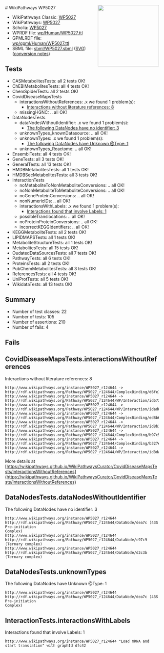 <img style="float: right; width: 200px" src="../logo.png" />
# WikiPathways WP5027

* WikiPathways Classic: [WP5027](https://classic.wikipathways.org/instance/WP5027)
* WikiPathways: [WP5027](https://identifiers.org/wikipathways:WP5027)
* Scholia: [WP5027](https://scholia.toolforge.org/wikipathways/WP5027)
* WPRDF file: [wp/Human/WP5027.ttl](../wp/Human/WP5027.ttl)
* GPMLRDF file: [wp/gpml/Human/WP5027.ttl](../wp/gpml/Human/WP5027.ttl)
* SBML file: [sbml/WP5027.sbml](../sbml/WP5027.sbml) ([SVG](../sbml/WP5027.svg)) ([conversion notes](../sbml/WP5027.txt))

## Tests
* CASMetabolitesTests: all 2 tests OK!
* ChEBIMetabolitesTests: all 4 tests OK!
* ChemSpiderTests: all 2 tests OK!
* CovidDiseaseMapsTests
    * interactionsWithoutReferences: .x we found 1 problem(s):
        * [Interactions without literature references: 8](#2e295936)
    * missingHGNC: .. all OK!
* DataNodesTests
    * dataNodesWithoutIdentifier: .x we found 1 problem(s):
        * [The following DataNodes have no identifier: 3](#d2d32fa2)
    * unknownTypes_knownDatasource: .. all OK!
    * unknownTypes: .x we found 1 problem(s):
        * [The following DataNodes have Unknown @Type: 1](#839973df)
    * unknownTypes_Reactome: .. all OK!
* EnsemblTests: all 4 tests OK!
* GeneTests: all 3 tests OK!
* GeneralTests: all 13 tests OK!
* HMDBMetabolitesTests: all 1 tests OK!
* HMDBSecMetabolitesTests: all 3 tests OK!
* InteractionTests
    * noMetaboliteToNonMetaboliteConversions: .. all OK!
    * noNonMetaboliteToMetaboliteConversions: .. all OK!
    * noGeneProteinConversions: .. all OK!
    * nonNumericIDs: .. all OK!
    * interactionsWithLabels: .x we found 1 problem(s):
        * [Interactions found that involve Labels: 1](#630d2678)
    * possibleTranslocations: .. all OK!
    * noProteinProteinConversions: .. all OK!
    * incorrectKEGGIdentifiers: .. all OK!
* KEGGMetaboliteTests: all 2 tests OK!
* LIPIDMAPSTests: all 1 tests OK!
* MetaboliteStructureTests: all 1 tests OK!
* MetabolitesTests: all 15 tests OK!
* OudatedDataSourcesTests: all 7 tests OK!
* PathwayTests: all 6 tests OK!
* ProteinsTests: all 2 tests OK!
* PubChemMetabolitesTests: all 3 tests OK!
* ReferencesTests: all 4 tests OK!
* UniProtTests: all 5 tests OK!
* WikidataTests: all 13 tests OK!


## Summary

* Number of test classes: 22
* Number of tests: 105
* Number of assertions: 210
* Number of fails: 4

## Fails

<a name="2e295936" />

## CovidDiseaseMapsTests.interactionsWithoutReferences

Interactions without literature references: 8
```
http://www.wikipathways.org/instance/WP5027_r124644 -> http://rdf.wikipathways.org/Pathway/WP5027_r124644/ComplexBinding/d6fe1
http://www.wikipathways.org/instance/WP5027_r124644 -> http://rdf.wikipathways.org/Pathway/WP5027_r124644/WP/Interaction/id573935d6
http://www.wikipathways.org/instance/WP5027_r124644 -> http://rdf.wikipathways.org/Pathway/WP5027_r124644/WP/Interaction/idad839e9d
http://www.wikipathways.org/instance/WP5027_r124644 -> http://rdf.wikipathways.org/Pathway/WP5027_r124644/ComplexBinding/ed8b6
http://www.wikipathways.org/instance/WP5027_r124644 -> http://rdf.wikipathways.org/Pathway/WP5027_r124644/WP/Interaction/id8b1ce7b7
http://www.wikipathways.org/instance/WP5027_r124644 -> http://rdf.wikipathways.org/Pathway/WP5027_r124644/ComplexBinding/b97c5
http://www.wikipathways.org/instance/WP5027_r124644 -> http://rdf.wikipathways.org/Pathway/WP5027_r124644/ComplexBinding/b327e
http://www.wikipathways.org/instance/WP5027_r124644 -> http://rdf.wikipathways.org/Pathway/WP5027_r124644/WP/Interaction/id8da43876
```

More details at [https://wikipathways.github.io/WikiPathwaysCurator/CovidDiseaseMapsTests/interactionsWithoutReferences](https://wikipathways.github.io/WikiPathwaysCurator/CovidDiseaseMapsTests/interactionsWithoutReferences)

<a name="d2d32fa2" />

## DataNodesTests.dataNodesWithoutIdentifier

The following DataNodes have no identifier: 3
```
http://www.wikipathways.org/instance/WP5027_r124644 http://rdf.wikipathways.org/Pathway/WP5027_r124644/DataNode/dea7c (43S Pre-initiation 
Complex)
http://www.wikipathways.org/instance/WP5027_r124644 http://rdf.wikipathways.org/Pathway/WP5027_r124644/DataNode/c97c9 (Ternary complex)
http://www.wikipathways.org/instance/WP5027_r124644 http://rdf.wikipathways.org/Pathway/WP5027_r124644/DataNode/d2c3b (Ternary complex)
```

<a name="839973df" />

## DataNodesTests.unknownTypes

The following DataNodes have Unknown @Type: 1
```
http://www.wikipathways.org/instance/WP5027_r124644 http://rdf.wikipathways.org/Pathway/WP5027_r124644/DataNode/dea7c (43S Pre-initiation 
Complex)
```

<a name="630d2678" />

## InteractionTests.interactionsWithLabels

Interactions found that involve Labels: 1
```
http://www.wikipathways.org/instance/WP5027_r124644 "Load mRNA and start translation" with graphId dfc42
```

